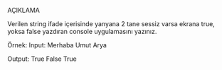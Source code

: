 AÇIKLAMA

Verilen string ifade içerisinde yanyana 2 tane sessiz varsa ekrana true, yoksa false yazdıran console uygulamasını yazınız.

Örnek: Input: Merhaba Umut Arya

Output: True False True
